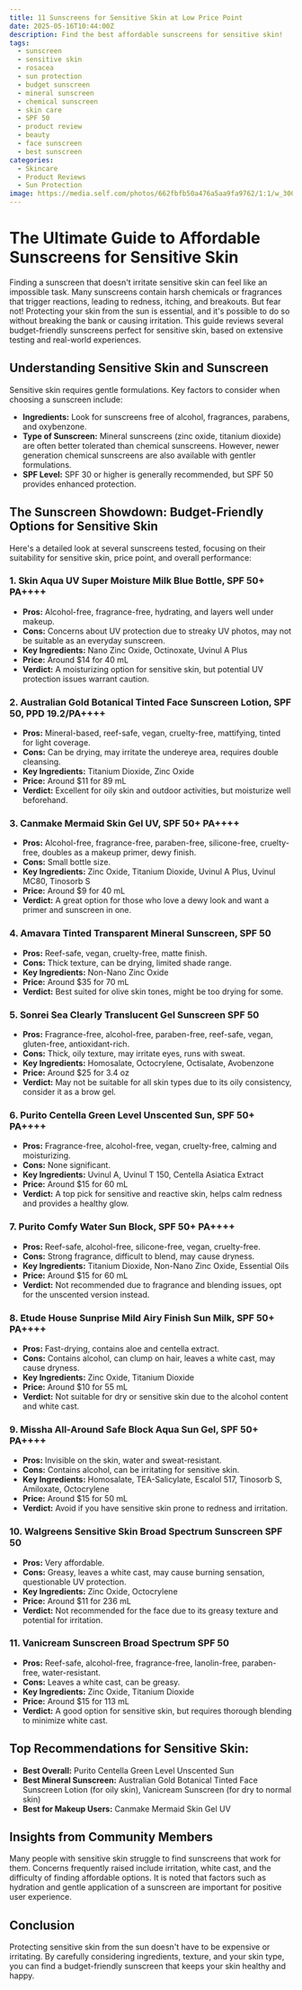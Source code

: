 ```yaml
---
title: 11 Sunscreens for Sensitive Skin at Low Price Point
date: 2025-05-16T10:44:00Z
description: Find the best affordable sunscreens for sensitive skin!
tags:
  - sunscreen
  - sensitive skin
  - rosacea
  - sun protection
  - budget sunscreen
  - mineral sunscreen
  - chemical sunscreen
  - skin care
  - SPF 50
  - product review
  - beauty
  - face sunscreen
  - best sunscreen
categories:
  - Skincare
  - Product Reviews
  - Sun Protection
image: https://media.self.com/photos/662fbfb50a476a5aa9fa9762/1:1/w_3000,h_3000,c_limit/UPDATE_%20Best%20Sunscreen%20for%20Oily%20Skin%20(2).jpg
---
```

# The Ultimate Guide to Affordable Sunscreens for Sensitive Skin

Finding a sunscreen that doesn't irritate sensitive skin can feel like an impossible task. Many sunscreens contain harsh chemicals or fragrances that trigger reactions, leading to redness, itching, and breakouts. But fear not! Protecting your skin from the sun is essential, and it's possible to do so without breaking the bank or causing irritation. This guide reviews several budget-friendly sunscreens perfect for sensitive skin, based on extensive testing and real-world experiences.

## Understanding Sensitive Skin and Sunscreen

Sensitive skin requires gentle formulations. Key factors to consider when choosing a sunscreen include:

*   **Ingredients:** Look for sunscreens free of alcohol, fragrances, parabens, and oxybenzone.
*   **Type of Sunscreen:** Mineral sunscreens (zinc oxide, titanium dioxide) are often better tolerated than chemical sunscreens. However, newer generation chemical sunscreens are also available with gentler formulations.
*   **SPF Level:** SPF 30 or higher is generally recommended, but SPF 50 provides enhanced protection.

## The Sunscreen Showdown: Budget-Friendly Options for Sensitive Skin

Here's a detailed look at several sunscreens tested, focusing on their suitability for sensitive skin, price point, and overall performance:

### 1. Skin Aqua UV Super Moisture Milk Blue Bottle, SPF 50+ PA++++

*   **Pros:** Alcohol-free, fragrance-free, hydrating, and layers well under makeup.
*   **Cons:** Concerns about UV protection due to streaky UV photos, may not be suitable as an everyday sunscreen.
*   **Key Ingredients:** Nano Zinc Oxide, Octinoxate, Uvinul A Plus
*   **Price:** Around $14 for 40 mL
*   **Verdict:** A moisturizing option for sensitive skin, but potential UV protection issues warrant caution.

### 2. Australian Gold Botanical Tinted Face Sunscreen Lotion, SPF 50, PPD 19.2/PA++++

*   **Pros:** Mineral-based, reef-safe, vegan, cruelty-free, mattifying, tinted for light coverage.
*   **Cons:** Can be drying, may irritate the undereye area, requires double cleansing.
*   **Key Ingredients:** Titanium Dioxide, Zinc Oxide
*   **Price:** Around $11 for 89 mL
*   **Verdict:** Excellent for oily skin and outdoor activities, but moisturize well beforehand.

### 3. Canmake Mermaid Skin Gel UV, SPF 50+ PA++++

*   **Pros:** Alcohol-free, fragrance-free, paraben-free, silicone-free, cruelty-free, doubles as a makeup primer, dewy finish.
*   **Cons:** Small bottle size.
*   **Key Ingredients:** Zinc Oxide, Titanium Dioxide, Uvinul A Plus, Uvinul MC80, Tinosorb S
*   **Price:** Around $9 for 40 mL
*   **Verdict:** A great option for those who love a dewy look and want a primer and sunscreen in one.

### 4. Amavara Tinted Transparent Mineral Sunscreen, SPF 50

*   **Pros:** Reef-safe, vegan, cruelty-free, matte finish.
*   **Cons:** Thick texture, can be drying, limited shade range.
*   **Key Ingredients:** Non-Nano Zinc Oxide
*   **Price:** Around $35 for 70 mL
*   **Verdict:** Best suited for olive skin tones, might be too drying for some.

### 5. Sonrei Sea Clearly Translucent Gel Sunscreen SPF 50

*   **Pros:** Fragrance-free, alcohol-free, paraben-free, reef-safe, vegan, gluten-free, antioxidant-rich.
*   **Cons:** Thick, oily texture, may irritate eyes, runs with sweat.
*   **Key Ingredients:** Homosalate, Octocrylene, Octisalate, Avobenzone
*   **Price:** Around $25 for 3.4 oz
*   **Verdict:** May not be suitable for all skin types due to its oily consistency, consider it as a brow gel.

### 6. Purito Centella Green Level Unscented Sun, SPF 50+ PA++++

*   **Pros:** Fragrance-free, alcohol-free, vegan, cruelty-free, calming and moisturizing.
*   **Cons:** None significant.
*   **Key Ingredients:** Uvinul A, Uvinul T 150, Centella Asiatica Extract
*   **Price:** Around $15 for 60 mL
*   **Verdict:** A top pick for sensitive and reactive skin, helps calm redness and provides a healthy glow.

### 7. Purito Comfy Water Sun Block, SPF 50+ PA++++

*   **Pros:** Reef-safe, alcohol-free, silicone-free, vegan, cruelty-free.
*   **Cons:** Strong fragrance, difficult to blend, may cause dryness.
*   **Key Ingredients:** Titanium Dioxide, Non-Nano Zinc Oxide, Essential Oils
*   **Price:** Around $15 for 60 mL
*   **Verdict:** Not recommended due to fragrance and blending issues, opt for the unscented version instead.

### 8. Etude House Sunprise Mild Airy Finish Sun Milk, SPF 50+ PA++++

*   **Pros:** Fast-drying, contains aloe and centella extract.
*   **Cons:** Contains alcohol, can clump on hair, leaves a white cast, may cause dryness.
*   **Key Ingredients:** Zinc Oxide, Titanium Dioxide
*   **Price:** Around $10 for 55 mL
*   **Verdict:** Not suitable for dry or sensitive skin due to the alcohol content and white cast.

### 9. Missha All-Around Safe Block Aqua Sun Gel, SPF 50+ PA++++

*   **Pros:** Invisible on the skin, water and sweat-resistant.
*   **Cons:** Contains alcohol, can be irritating for sensitive skin.
*   **Key Ingredients:** Homosalate, TEA-Salicylate, Escalol 517, Tinosorb S, Amiloxate, Octocrylene
*   **Price:** Around $15 for 50 mL
*   **Verdict:** Avoid if you have sensitive skin prone to redness and irritation.

### 10. Walgreens Sensitive Skin Broad Spectrum Sunscreen SPF 50

*   **Pros:** Very affordable.
*   **Cons:** Greasy, leaves a white cast, may cause burning sensation, questionable UV protection.
*   **Key Ingredients:** Zinc Oxide, Octocrylene
*   **Price:** Around $11 for 236 mL
*   **Verdict:** Not recommended for the face due to its greasy texture and potential for irritation.

### 11. Vanicream Sunscreen Broad Spectrum SPF 50

*   **Pros:** Reef-safe, alcohol-free, fragrance-free, lanolin-free, paraben-free, water-resistant.
*   **Cons:** Leaves a white cast, can be greasy.
*   **Key Ingredients:** Zinc Oxide, Titanium Dioxide
*   **Price:** Around $15 for 113 mL
*   **Verdict:** A good option for sensitive skin, but requires thorough blending to minimize white cast.

## Top Recommendations for Sensitive Skin:

*   **Best Overall:** Purito Centella Green Level Unscented Sun
*   **Best Mineral Sunscreen:** Australian Gold Botanical Tinted Face Sunscreen Lotion (for oily skin), Vanicream Sunscreen (for dry to normal skin)
*   **Best for Makeup Users:** Canmake Mermaid Skin Gel UV

## Insights from Community Members

Many people with sensitive skin struggle to find sunscreens that work for them. Concerns frequently raised include irritation, white cast, and the difficulty of finding affordable options. It is noted that factors such as hydration and gentle application of a sunscreen are important for positive user experience.

## Conclusion

Protecting sensitive skin from the sun doesn't have to be expensive or irritating. By carefully considering ingredients, texture, and your skin type, you can find a budget-friendly sunscreen that keeps your skin healthy and happy.
